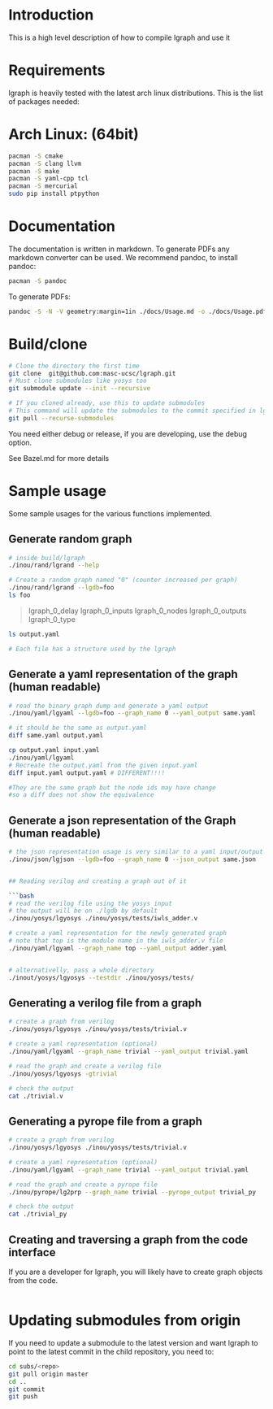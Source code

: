 
# Introduction

This is a high level description of how to compile lgraph and use it

# Requirements

lgraph is heavily tested with the latest arch linux distributions. This is the list of packages needed:

# Arch Linux: (64bit)

```bash
pacman -S cmake
pacman -S clang llvm
pacman -S make
pacman -S yaml-cpp tcl
pacman -S mercurial
sudo pip install ptpython
```

# Documentation

The documentation is written in markdown. To generate PDFs any markdown converter
can be used. We recommend pandoc, to install pandoc:

```bash
pacman -S pandoc
```

To generate PDFs:

```bash
pandoc -S -N -V geometry:margin=1in ./docs/Usage.md -o ./docs/Usage.pdf
```

# Build/clone

```bash
# Clone the directory the first time
git clone  git@github.com:masc-ucsc/lgraph.git
# Must clone submodules like yosys too
git submodule update --init --recursive

# If you cloned already, use this to update submodules
# This command will update the submodules to the commit specified in lgraph
git pull --recurse-submodules
```

You need either debug or release, if you are developing, use the debug option.

See Bazel.md for more details

# Sample usage

Some sample usages for the various functions implemented.

## Generate random graph

```bash
# inside build/lgraph
./inou/rand/lgrand --help

# Create a random graph named "0" (counter increased per graph)
./inou/rand/lgrand --lgdb=foo
ls foo
```
> lgraph\_0\_delay	lgraph\_0\_inputs  lgraph\_0\_nodes  lgraph\_0\_outputs  lgraph\_0\_type

```bash
ls output.yaml

# Each file has a structure used by the lgraph
```

## Generate a yaml representation of the graph (human readable)

```bash
# read the binary graph dump and generate a yaml output
./inou/yaml/lgyaml --lgdb=foo --graph_name 0 --yaml_output same.yaml

# it should be the same as output.yaml
diff same.yaml output.yaml

cp output.yaml input.yaml
./inou/yaml/lgyaml
# Recreate the output.yaml from the given input.yaml
diff input.yaml output.yaml # DIFFERENT!!!!

#They are the same graph but the node ids may have change
#so a diff does not show the equivalence
```
## Generate a json representation of the Graph (human readable)

```bash
# the json representation usage is very similar to a yaml input/output
./inou/json/lgjson --lgdb=foo --graph_name 0 --json_output same.json


## Reading verilog and creating a graph out of it

```bash
# read the verilog file using the yosys input
# the output will be on ./lgdb by default
./inou/yosys/lgyosys ./inou/yosys/tests/iwls_adder.v

# create a yaml representation for the newly generated graph
# note that top is the module name in the iwls_adder.v file
./inou/yaml/lgyaml --graph_name top --yaml_output adder.yaml


# alternativelly, pass a whole directory
./inout/yosys/lgyosys --testdir ./inou/yosys/tests/
```

## Generating a verilog file from a graph

```bash
# create a graph from verilog
./inou/yosys/lgyosys ./inou/yosys/tests/trivial.v

# create a yaml representation (optional)
./inou/yaml/lgyaml --graph_name trivial --yaml_output trivial.yaml

# read the graph and create a verilog file
./inou/yosys/lgyosys -gtrivial

# check the output
cat ./trivial.v
```

## Generating a pyrope file from a graph

```bash
# create a graph from verilog
./inou/yosys/lgyosys ./inou/yosys/tests/trivial.v

# create a yaml representation (optional)
./inou/yaml/lgyaml --graph_name trivial --yaml_output trivial.yaml

# read the graph and create a pyrope file
./inou/pyrope/lg2prp --graph_name trivial --pyrope_output trivial_py

# check the output
cat ./trivial_py
```


## Creating and traversing a graph from the code interface

If you are a developer for lgraph, you will likely have to create graph objects
from the code.

```cpp
```


# Updating submodules from origin

If you need to update a submodule to the latest version and want lgraph to point
to the latest commit in the child repository, you need to:

```bash
cd subs/<repo>
git pull origin master
cd ..
git commit
git push
```
